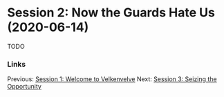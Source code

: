 # Session 2: Now the Guards Hate Us (2020-06-14)

TODO

### Links
Previous: [Session 1: Welcome to Velkenvelve](session1-2020-05-24.md)
Next: [Session 3: Seizing the Opportunity](session3-2020-06-28.md)
